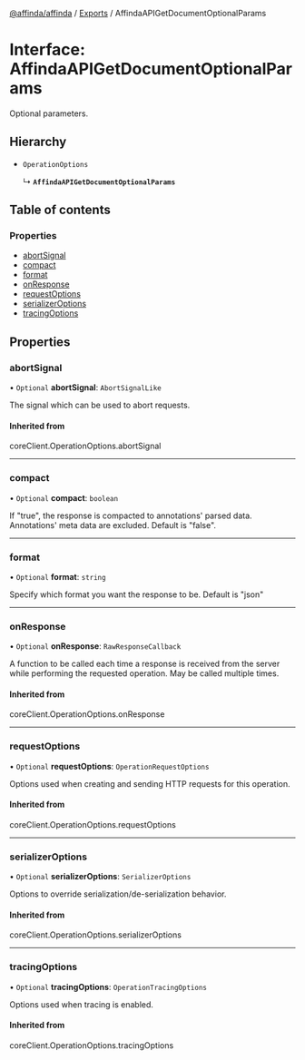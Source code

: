 [@affinda/affinda](../README.md) / [Exports](../modules.md) / AffindaAPIGetDocumentOptionalParams

# Interface: AffindaAPIGetDocumentOptionalParams

Optional parameters.

## Hierarchy

- `OperationOptions`

  ↳ **`AffindaAPIGetDocumentOptionalParams`**

## Table of contents

### Properties

- [abortSignal](AffindaAPIGetDocumentOptionalParams.md#abortsignal)
- [compact](AffindaAPIGetDocumentOptionalParams.md#compact)
- [format](AffindaAPIGetDocumentOptionalParams.md#format)
- [onResponse](AffindaAPIGetDocumentOptionalParams.md#onresponse)
- [requestOptions](AffindaAPIGetDocumentOptionalParams.md#requestoptions)
- [serializerOptions](AffindaAPIGetDocumentOptionalParams.md#serializeroptions)
- [tracingOptions](AffindaAPIGetDocumentOptionalParams.md#tracingoptions)

## Properties

### abortSignal

• `Optional` **abortSignal**: `AbortSignalLike`

The signal which can be used to abort requests.

#### Inherited from

coreClient.OperationOptions.abortSignal

___

### compact

• `Optional` **compact**: `boolean`

If "true", the response is compacted to annotations' parsed data. Annotations' meta data are excluded. Default is "false".

___

### format

• `Optional` **format**: `string`

Specify which format you want the response to be. Default is "json"

___

### onResponse

• `Optional` **onResponse**: `RawResponseCallback`

A function to be called each time a response is received from the server
while performing the requested operation.
May be called multiple times.

#### Inherited from

coreClient.OperationOptions.onResponse

___

### requestOptions

• `Optional` **requestOptions**: `OperationRequestOptions`

Options used when creating and sending HTTP requests for this operation.

#### Inherited from

coreClient.OperationOptions.requestOptions

___

### serializerOptions

• `Optional` **serializerOptions**: `SerializerOptions`

Options to override serialization/de-serialization behavior.

#### Inherited from

coreClient.OperationOptions.serializerOptions

___

### tracingOptions

• `Optional` **tracingOptions**: `OperationTracingOptions`

Options used when tracing is enabled.

#### Inherited from

coreClient.OperationOptions.tracingOptions
